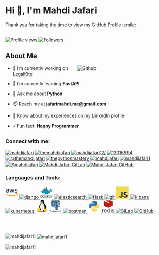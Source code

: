 <h1 >Hi 👋, I'm Mahdi Jafari</h1>
<div size='20px'>Thank you for taking the time to view my GitHub Profile :smile: 
</div>

<br>


![Profile views](https://visitor-badge.glitch.me/badge?page_id=MahdiJafari1)
[![Followers](https://img.shields.io/github/followers/MahdiJafari1?label=Follow&style=social)](https://github.com/MahdiJafari1)



<h2> About Me</h2>

<img width="55%" align="right" alt="Github" src="https://raw.githubusercontent.com/onimur/.github/master/.resources/git-header.svg" />

- 🔭 I’m currently working on [LegalKite](https://www.legalkite.ch/)

- 🌱 I’m currently learning **FastAPI**

- 💬 Ask me about **Python**

- 📫 Reach me at **jafarimahdi.me@gmail.com**

- 📄 Know about my experiences on my [LinkedIn](https://www.linkedin.com/in/mahdijafari12/) profile

- ⚡ Fun fact: **Happy Programmer**

<h3 align="left">Connect with me:</h3>
<p align="left">
<a href="https://dev.to/mahdijafari" target="blank"><img align="center" src="https://raw.githubusercontent.com/rahuldkjain/github-profile-readme-generator/master/src/images/icons/Social/devto.svg" alt="mahdijafari" height="30" width="40" /></a>
<a href="https://twitter.com/themahdijafari" target="blank"><img align="center" src="https://raw.githubusercontent.com/rahuldkjain/github-profile-readme-generator/master/src/images/icons/Social/twitter.svg" alt="themahdijafari" height="30" width="40" /></a>
<a href="https://linkedin.com/in/mahdijafari12/" target="blank"><img align="center" src="https://raw.githubusercontent.com/rahuldkjain/github-profile-readme-generator/master/src/images/icons/Social/linked-in-alt.svg" alt="mahdijafari12/" height="30" width="40" /></a>
<a href="https://stackoverflow.com/users/13016994" target="blank"><img align="center" src="https://raw.githubusercontent.com/rahuldkjain/github-profile-readme-generator/master/src/images/icons/Social/stack-overflow.svg" alt="13016994" height="30" width="40" /></a>
<a href="https://medium.com/@themahdijafari" target="blank"><img align="center" src="https://raw.githubusercontent.com/rahuldkjain/github-profile-readme-generator/master/src/images/icons/Social/medium.svg" alt="@themahdijafari" height="30" width="40" /></a>
<a href="https://www.youtube.com/channel/UC8xkucpEedShuE4I2Ygjzhw" target="blank"><img align="center" src="https://raw.githubusercontent.com/rahuldkjain/github-profile-readme-generator/master/src/images/icons/Social/youtube.svg" alt="thepythonmastery" height="30" width="40" /></a>
<a href="https://www.hackerrank.com/mahdijafari" target="blank"><img align="center" src="https://raw.githubusercontent.com/rahuldkjain/github-profile-readme-generator/master/src/images/icons/Social/hackerrank.svg" alt="mahdijafari" height="30" width="40" /></a>
<a href="https://www.leetcode.com/mahdijafari1" target="blank"><img align="center" src="https://raw.githubusercontent.com/rahuldkjain/github-profile-readme-generator/master/src/images/icons/Social/leet-code.svg" alt="mahdijafari1" height="30" width="40" /></a>
<a href="https://www.hackerearth.com/@mahdijafari" target="blank"><img align="center" src="https://raw.githubusercontent.com/rahuldkjain/github-profile-readme-generator/master/src/images/icons/Social/hackerearth.svg" alt="@mahdijafari" height="30" width="40" /></a>
<a href="https://gitlab.com/mahdijafari12" target="blank"><img align="center" src="https://user-images.githubusercontent.com/60805406/208854221-ee4e8c68-f2f5-4114-9e1f-2efe788774a6.png" alt="Mahdi Jafari GitLab" height="35" width="35" /></a>
 <a href="https://github.com/mahdijafari1" target="blank"><img align="center" src="https://user-images.githubusercontent.com/60805406/208857936-91101518-3e3c-48e9-a1bc-a8288902faab.png" alt="Mahdi Jafari GitHub" height="35" width="35" /></a>
</p>

<h3 align="left">Languages and Tools:</h3>
<p align="left"> <a href="https://aws.amazon.com" target="_blank" rel="noreferrer"> <img src="https://raw.githubusercontent.com/devicons/devicon/master/icons/amazonwebservices/amazonwebservices-original-wordmark.svg" alt="aws" width="40" height="40"/> </a> <a href="https://www.djangoproject.com/" target="_blank" rel="noreferrer"> <img src="https://cdn.worldvectorlogo.com/logos/django.svg" alt="django" width="40" height="40"/> </a> <a href="https://www.docker.com/" target="_blank" rel="noreferrer"> <img src="https://raw.githubusercontent.com/devicons/devicon/master/icons/docker/docker-original-wordmark.svg" alt="docker" width="40" height="40"/> </a> <a href="https://www.elastic.co" target="_blank" rel="noreferrer"> <img src="https://www.vectorlogo.zone/logos/elastic/elastic-icon.svg" alt="elasticsearch" width="40" height="40"/> </a> <a href="https://flask.palletsprojects.com/" target="_blank" rel="noreferrer"> <img src="https://www.vectorlogo.zone/logos/pocoo_flask/pocoo_flask-icon.svg" alt="flask" width="40" height="40"/> </a> <a href="https://git-scm.com/" target="_blank" rel="noreferrer"> <img src="https://www.vectorlogo.zone/logos/git-scm/git-scm-icon.svg" alt="git" width="40" height="40"/> </a> <a href="https://developer.mozilla.org/en-US/docs/Web/JavaScript" target="_blank" rel="noreferrer"> <img src="https://raw.githubusercontent.com/devicons/devicon/master/icons/javascript/javascript-original.svg" alt="javascript" width="40" height="40"/> </a> <a href="https://www.elastic.co/kibana" target="_blank" rel="noreferrer"> <img src="https://www.vectorlogo.zone/logos/elasticco_kibana/elasticco_kibana-icon.svg" alt="kibana" width="40" height="40"/> </a> <a href="https://kubernetes.io" target="_blank" rel="noreferrer"> <img src="https://www.vectorlogo.zone/logos/kubernetes/kubernetes-icon.svg" alt="kubernetes" width="40" height="40"/> </a> <a href="https://www.linux.org/" target="_blank" rel="noreferrer"> <img src="https://raw.githubusercontent.com/devicons/devicon/master/icons/linux/linux-original.svg" alt="linux" width="40" height="40"/> </a> <a href="https://www.postgresql.org" target="_blank" rel="noreferrer"> <img src="https://raw.githubusercontent.com/devicons/devicon/master/icons/postgresql/postgresql-original-wordmark.svg" alt="postgresql" width="40" height="40"/> </a> <a href="https://postman.com" target="_blank" rel="noreferrer"> <img src="https://www.vectorlogo.zone/logos/getpostman/getpostman-icon.svg" alt="postman" width="40" height="40"/> </a> <a href="https://www.python.org" target="_blank" rel="noreferrer"> <img src="https://raw.githubusercontent.com/devicons/devicon/master/icons/python/python-original.svg" alt="python" width="40" height="40"/> </a> <a href="https://redis.io" target="_blank" rel="noreferrer"> <img src="https://raw.githubusercontent.com/devicons/devicon/master/icons/redis/redis-original-wordmark.svg" alt="redis" width="40" height="40"/> </a> 
 <a href="https://gitlab.com" target="_blank" rel="noreferrer"> <img src="https://user-images.githubusercontent.com/60805406/208854221-ee4e8c68-f2f5-4114-9e1f-2efe788774a6.png" alt="GiLab" width="40" height="40"/> </a> 
  <a href="https://github.com" target="_blank" rel="noreferrer"> <img src="https://user-images.githubusercontent.com/60805406/208857936-91101518-3e3c-48e9-a1bc-a8288902faab.png" alt="GitHub" width="40" height="40"/> </a> 
</p>

<br>
<br>


<p><img align="left" src="https://github-readme-stats.vercel.app/api/top-langs?username=mahdijafari1&show_icons=true&locale=en&layout=compact" alt="mahdijafari1" /></p>

<p>&nbsp;<img align="center" src="https://github-readme-stats.vercel.app/api?username=mahdijafari1&show_icons=true&locale=en" alt="mahdijafari1" /></p>

<p><img align="center" src="https://github-readme-streak-stats.herokuapp.com/?user=mahdijafari1&" alt="mahdijafari1" /></p>



